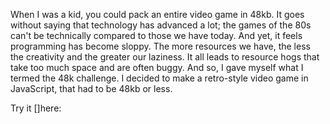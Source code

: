 When I was a kid, you could pack an entire video game in 48kb. It goes without saying that technology has advanced a lot; the games of the 80s can't be technically compared to those we have today. And yet, it feels programming has become sloppy. The more resources we have, the less the creativity and the greater our laziness. It all leads to resource hogs that take too much space and are often buggy. And so, I gave myself what I termed the 48k challenge. I decided to make a retro-style video game in JavaScript, that had to be 48kb or less. 

Try it []here:
